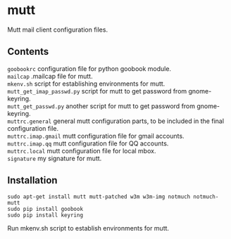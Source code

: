 mutt
====
Mutt mail client configuration files.

Contents
--------
`goobookrc` configuration file for python goobook module.  
`mailcap` .mailcap file for mutt.  
`mkenv.sh` script for establishing environments for mutt.  
`mutt_get_imap_passwd.py` script for mutt to get password from gnome-keyring.  
`mutt_get_passwd.py` another script for mutt to get password from gnome-keyring.  
`muttrc.general` general mutt configuration parts, to be included in the final configuration file.  
`muttrc.imap.gmail` mutt configuration file for gmail accounts.  
`muttrc.imap.qq` mutt configuration file for QQ accounts.  
`muttrc.local` mutt configuration file for local mbox.  
`signature` my signature for mutt.  

Installation
------------
```
sudo apt-get install mutt mutt-patched w3m w3m-img notmuch notmuch-mutt
sudo pip install goobook
sudo pip install keyring
```
Run mkenv.sh script to establish environments for mutt.

